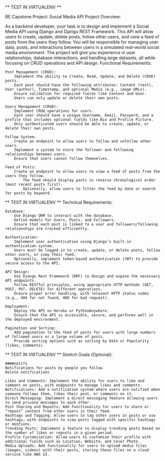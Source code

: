 

** TEST IN  VIRTUALENV **


 BE Capstone Project: Social Media API
Project Overview:

As a backend developer, your task is to design and implement a Social Media API using Django and Django REST Framework. This API will allow users to create, update, delete posts, follow other users, and view a feed of posts from the users they follow. You will be responsible for managing user data, posts, and interactions between users in a simulated real-world social media environment. The project will give you experience in user relationships, database interactions, and handling large datasets, all while focusing on CRUD operations and API design.
Functional Requirements:

    Post Management (CRUD):
        Implement the ability to Create, Read, Update, and Delete (CRUD) posts.
        Each post should have the following attributes: Content (text), User (author), Timestamp, and optional Media (e.g., image URLs).
        Ensure validation for required fields like Content and User.
        Users can only update or delete their own posts.

    Users Management (CRUD):
        Implement CRUD operations for users.
        Each user should have a unique Username, Email, Password, and a profile that includes optional fields like Bio and Profile Picture.
        Only authenticated users should be able to create, update, or delete their own posts.

    Follow System:
        Create an endpoint to allow users to follow and unfollow other users.
        Implement a system to store the follower and following relationships between users.
        Ensure that users cannot follow themselves.

    Feed of Posts:
        Create an endpoint to allow users to view a feed of posts from the users they follow.
            The feed should display posts in reverse chronological order (most recent posts first).
            Optionally, allow users to filter the feed by date or search for posts by keyword.

** TEST IN  VIRTUALENV **
Technical Requirements:

    Database:
        Use Django ORM to interact with the database.
        Define models for Users, Posts, and Followers.
        Ensure that each post is linked to a user and followers/following relationships are tracked efficiently.

    Authentication:
        Implement user authentication using Django’s built-in authentication system.
        Users must be logged in to create, update, or delete posts, follow other users, or view their feed.
        Optionally, implement token-based authentication (JWT) to provide secure access to the API.

    API Design:
        Use Django Rest Framework (DRF) to design and expose the necessary API endpoints.
        Follow RESTful principles, using appropriate HTTP methods (GET, POST, PUT, DELETE) for different operations.
        Ensure proper error handling, with relevant HTTP status codes (e.g., 404 for not found, 400 for bad request).

    Deployment:
        Deploy the API on Heroku or PythonAnywhere.
        Ensure that the API is accessible, secure, and performs well in the deployed environment.

    Pagination and Sorting:
        Add pagination to the feed of posts for users with large numbers of followed users or a large volume of posts.
        Provide sorting options such as sorting by Date or Popularity (likes, comments).

** TEST IN  VIRTUALENV **
Stretch Goals (Optional):
    
    ####notifs
    Notifications for posts by people you follow
    Delete notifications

    Likes and Comments: Implement the ability for users to like and comment on posts, with endpoints to manage likes and comments.
    Notifications: Add a notification system where users are notified when someone follows them, likes their post, or comments on it.
    Direct Messaging: Implement a direct messaging feature allowing users to send private messages to each other.
    Post Sharing and Reposts: Add functionality for users to share or “repost” content from other users in their feed.
    Hashtags and Tagging: Allow users to tag other users in posts or use hashtags, with endpoints to view posts tagged with specific hashtags or mentions.
    Trending Posts: Implement a feature to display trending posts based on the number of likes or reposts in a given period.
    Profile Customization: Allow users to customize their profile with additional fields such as Location, Website, and Cover Photo.
    Media Uploads: Add functionality for users to upload media files (images, videos) with their posts, storing these files on a cloud service like AWS S3.
